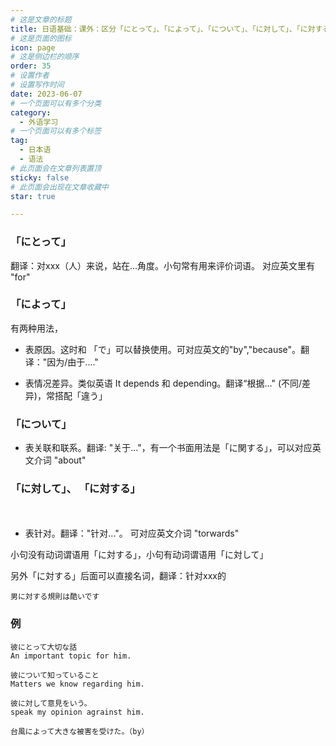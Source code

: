 ```yaml
---
# 这是文章的标题
title: 日语基础：课外：区分「にとって」、「によって」、「について」、「に対して」、「に対する」
# 这是页面的图标
icon: page
# 这是侧边栏的顺序
order: 35
# 设置作者
# 设置写作时间
date: 2023-06-07
# 一个页面可以有多个分类
category:
  - 外语学习
# 一个页面可以有多个标签
tag:
  - 日本语
  - 语法
# 此页面会在文章列表置顶
sticky: false
# 此页面会出现在文章收藏中
star: true

---
```





### 「にとって」 

翻译：对xxx（人）来说，站在...角度。小句常有用来评价词语。 对应英文里有 "for"

### 「によって」 

有两种用法，

- 表原因。这时和 「で」可以替换使用。可对应英文的"by","because"。翻译："因为/由于...."

- 表情况差异。类似英语 It depends 和 depending。翻译“根据..." (不同/差异)，常搭配「違う」

### 「について」

- 表关联和联系。翻译: "关于..."，有一个书面用法是「に関する」，可以对应英文介词 "about"


### 「に対して」、 「に対する」
　　
- 表针对。翻译："针对..."。 可对应英文介词 "torwards"

小句没有动词谓语用「に対する」，小句有动词谓语用「に対して」

另外「に対する」后面可以直接名词，翻译：针对xxx的

`男に対する規則は酷いです`


### 例

```
彼にとって大切な話
An important topic for him.

彼について知っていること
Matters we know regarding him.

彼に対して意見をいう。
speak my opinion agrainst him.

台風によって大きな被害を受けた。（by）
```